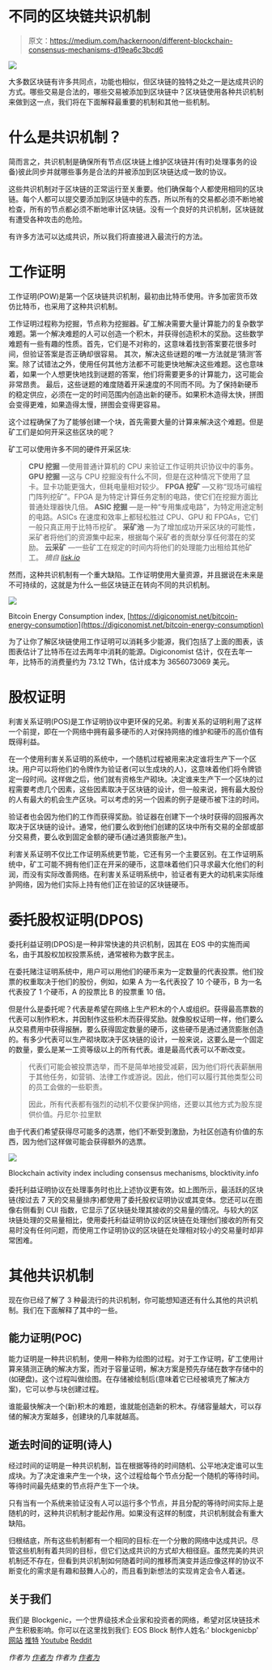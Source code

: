 # 不同的区块链共识机制

> 原文：<https://medium.com/hackernoon/different-blockchain-consensus-mechanisms-d19ea6c3bcd6>

![](img/f68d5048a9805596c56745a57acfae3f.png)

大多数区块链有许多共同点，功能也相似，但区块链的独特之处之一是达成共识的方式。哪些交易是合法的，哪些交易被添加到区块链中？区块链使用各种共识机制来做到这一点，我们将在下面解释最重要的机制和其他一些机制。

# 什么是共识机制？

简而言之，共识机制是确保所有节点(区块链上维护区块链并(有时)处理事务的设备)彼此同步并就哪些事务是合法的并被添加到区块链达成一致的协议。

这些共识机制对于区块链的正常运行至关重要。他们确保每个人都使用相同的区块链。每个人都可以提交要添加到区块链中的东西，所以所有的交易都必须不断地被检查，所有的节点都必须不断地审计区块链。没有一个良好的共识机制，区块链就有遭受各种攻击的危险。

有许多方法可以达成共识，所以我们将直接进入最流行的方法。

# 工作证明

工作证明(POW)是第一个区块链共识机制，最初由比特币使用。许多加密货币效仿比特币，也采用了这种共识机制。

工作证明过程称为挖掘，节点称为挖掘器。矿工解决需要大量计算能力的复杂数学难题。第一个解决难题的人可以创造一个积木，并获得创造积木的奖励。这些数学难题有一些有趣的性质。首先，它们是不对称的，这意味着找到答案要花很多时间，但验证答案是否正确却很容易。
其次，解决这些谜题的唯一方法就是‘猜测’答案。除了试错法之外，使用任何其他方法都不可能更快地解决这些难题。这也意味着，如果一个人想更快地找到谜题的答案，他们将需要更多的计算能力，这可能会非常昂贵。
最后，这些谜题的难度随着开采速度的不同而不同。为了保持新硬币的稳定供应，必须在一定的时间范围内创造出新的硬币。如果积木造得太快，拼图会变得更难，如果造得太慢，拼图会变得更容易。

这个过程确保了为了能够创建一个块，首先需要大量的计算来解决这个难题。但是矿工们是如何开采这些区块的呢？

矿工可以使用许多不同的硬件开采区块:

> **CPU 挖掘** —使用普通计算机的 CPU 来验证工作证明共识协议中的事务。
> **GPU 挖掘** —这与 CPU 挖掘没有什么不同，但是在这种情况下使用了显卡。显卡功能更强大，但耗电量相对较少。
> **FPGA 挖矿** —又称“现场可编程门阵列挖矿”。FPGA 是为特定计算任务定制的电路，使它们在挖掘方面比普通处理器快几倍。
> **ASIC 挖掘** —是一种“专用集成电路”，为特定用途定制的电路。ASICs 在速度和效率上都轻松胜过 CPU、GPU 和 FPGAs，它们一般只真正用于比特币挖矿。
> **采矿池** —为了增加成功开采区块的可能性，采矿者将他们的资源集中起来，根据每个采矿者的贡献分享任何潜在的奖励。
> **云采矿** —一些矿工在规定的时间内将他们的处理能力出租给其他矿工。
> *摘自* [*lisk.io*](https://lisk.io/academy/blockchain-basics/how-does-blockchain-work/proof-of-work)

然而，这种共识机制有一个重大缺陷。工作证明使用大量资源，并且据说在未来是不可持续的，这就是为什么一些区块链正在转向不同的共识机制。

![](img/16668c9f58bc1549287cdf71b1639c56.png)

Bitcoin Energy Consumption index, [https://digiconomist.net/bitcoin-energy-consumption](https://digiconomist.net/bitcoin-energy-consumption)

为了让你了解区块链使用工作证明可以消耗多少能源，我们包括了上面的图表，该图表估计了比特币在过去两年中消耗的能源。Digiconomist 估计，仅在去年一年，比特币的消费量约为 73.12 TWh，估计成本为 3656073069 美元。

# 股权证明

利害关系证明(POS)是工作证明协议中更环保的兄弟。利害关系的证明利用了这样一个前提，即在一个网络中拥有最多硬币的人对保持网络的维护和硬币的高价值有既得利益。

在一个使用利害关系证明的系统中，一个随机过程被用来决定谁将生产下一个区块。用户可以将他们的令牌作为验证者(可以生成块的人)，这意味着他们将令牌锁定一段时间。这样做之后，他们就有资格生产砌块。决定谁来生产下一个区块的过程需要考虑几个因素，这些因素取决于区块链的设计，但一般来说，拥有最大股份的人有最大的机会生产区块。可以考虑的另一个因素的例子是硬币被下注的时间。

验证者也会因为他们的工作而获得奖励。验证器在创建下一个块时获得的回报再次取决于区块链的设计。通常，他们要么收到他们创建的区块中所有交易的全部或部分交易费，要么收到固定金额的硬币(通过通货膨胀产生)。

利害关系证明不仅比工作证明系统更节能，它还有另一个主要区别。在工作证明系统中，矿工可能不拥有他们正在开采的硬币，这意味着他们只寻求最大化他们的利润，而没有实际改善网络。在利害关系证明系统中，验证者有更大的动机来实际维护网络，因为他们实际上持有他们正在验证的区块链硬币。

# 委托股权证明(DPOS)

委托利益证明(DPOS)是一种非常快速的共识机制，因其在 EOS 中的实施而闻名，由于其股权加权投票系统，通常被称为数字民主。

在委托赌注证明系统中，用户可以用他们的硬币来为一定数量的代表投票。他们投票的权重取决于他们的股份，例如，如果 A 为一名代表投了 10 个硬币，B 为一名代表投了 1 个硬币，A 的投票比 B 的投票重 10 倍。

但是什么是委托呢？代表是希望在网络上生产积木的个人或组织。获得最高票数的代表可以制作积木，并因制作这些积木而获得奖励。就像股权证明一样，他们要么从交易费用中获得报酬，要么获得固定数量的硬币，这些硬币是通过通货膨胀创造的。有多少代表可以生产砌块取决于区块链的设计，一般来说，这要么是一个固定的数量，要么是某一工资等级以上的所有代表。谁是最高代表可以不断改变。

> 代表们可能会被投票选举，而不是简单地接受减薪，因为他们将代表薪酬用于其他任务，如营销、法律工作或游说。因此，他们可以履行其他类型公司的员工会做的一些职责。
> 
> 因此，所有代表都有强烈的动机不仅要保护网络，还要以其他方式为股东提供价值。丹尼尔·拉里默

由于代表们希望获得尽可能多的选票，他们不断受到激励，为社区创造有价值的东西，因为他们这样做可能会获得额外的选票。

![](img/b4e9ccab46e4dc86da3dca48b8efee6b.png)

Blockchain activity index including consensus mechanisms, blocktivity.info

委托利益证明协议在处理事务时也比上述协议更有效。如上图所示，最活跃的区块链(按过去 7 天的交易量排序)都使用了委托股权证明协议或其变体。您还可以在图像右侧看到 CUI 指数，它显示了区块链处理其接收的交易量的情况。与较大的区块链处理的交易量相比，使用委托利益证明协议的区块链在处理他们接收的所有交易时没有任何问题，而使用工作证明协议的区块链在处理相对较小的交易量时却非常困难。

# 其他共识机制

现在你已经了解了 3 种最流行的共识机制，你可能想知道还有什么其他的共识机制。我们在下面解释了其中的一些。

## 能力证明(POC)

能力证明是一种共识机制，使用一种称为绘图的过程。对于工作证明，矿工使用计算来猜测正确的解决方案，而对于容量证明，解决方案是预先存储在数字存储中的(如硬盘)。这个过程叫做绘图。在存储被绘制后(意味着它已经被填充了解决方案)，它可以参与块创建过程。

谁能最快解决一个(新)积木的难题，谁就能创造新的积木。存储容量越大，可以存储的解决方案越多，创建块的几率就越高。

## 逝去时间的证明(诗人)

经过时间的证明是一种共识机制，旨在根据等待的时间随机、公平地决定谁可以生成块。为了决定谁来产生一个块，这个过程给每个节点分配一个随机的等待时间。等待时间最先结束的节点将产生下一个块。

只有当有一个系统来验证没有人可以运行多个节点，并且分配的等待时间实际上是随机的时，这种共识机制才能起作用。如果没有这样的制度，共识机制就会有重大缺陷。

归根结底，所有这些机制都有一个相同的目标:在一个分散的网络中达成共识。尽管这些机制有着共同的目标，但它们达成共识的方式却大相径庭。虽然完美的共识机制还不存在，但看到共识机制如何随着时间的推移而演变并适应像这样的协议不断变化的需求是有趣和鼓舞人心的，而且看到新想法的实现肯定会令人着迷。

## 关于我们

我们是 Blockgenic，一个世界级技术企业家和投资者的网络，希望对区块链技术产生积极影响。你可以在这里找到我们:
EOS Block 制作人姓名:' blockgenicbp'
[网站](https://blockgenic.website/)
[推特](https://twitter.com/blockgenic)
[Youtube](https://www.youtube.com/channel/UCXTaehuAs3UWKnMVnT71MMQ)
[Reddit](https://www.reddit.com/user/blockgenic)

*作者为* [*作者为*](https://www.linkedin.com/in/yannick-slenter/) *作者为* [*作者为*](https://blockgenic.website/)